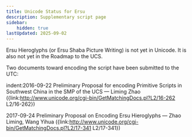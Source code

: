 ```yaml
---
title: Unicode Status for Ersu
description: Supplementary script page
sidebar:
    hidden: true
lastUpdated: 2025-09-02
---
```


Ersu Hieroglyphs (or Ersu Shaba Picture Writing) is not yet in Unicode. It is also not yet in the Roadmap to the UCS.

Two documents toward encoding the script have been submitted to the UTC:

indent:2016-09-22 Preliminary Proposal for encoding Primitive Scripts in Southwest China in the SMP of the UCS — Liming Zhao ({link:http://www.unicode.org/cgi-bin/GetMatchingDocs.pl?L2/16-262 L2/16-262})

2017-09-24 Preliminary Proposal on Encoding Ersu Hieroglyphs — Zhao Liming, Wang Yihua ({link:http://www.unicode.org/cgi-bin/GetMatchingDocs.pl?L2/17-341 L2/17-341})

[comment]: # (end of intro)

[comment]: # (start of blocks)



[comment]: # (end of blocks)

[comment]: # (start of chars)



[comment]: # (end of chars)

[comment]: # (start of rest)


